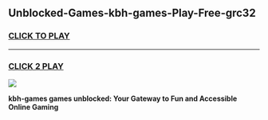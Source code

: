 
## Unblocked-Games-kbh-games-Play-Free-grc32
<h3>
<a href="https://premium76.site?title=kbh-games&ref=10A">CLICK TO PLAY</a></h3>
<hr>

<h3>
<a href="https://premium76.site?title=kbh-games&ref=10A">CLICK 2 PLAY</a>
  
</h3>

<a href="https://premium76.site?title=kbh-games&ref=10A"><img src="https://clearcache.store/games.png"></a>


**kbh-games games unblocked: Your Gateway to Fun and Accessible Online Gaming**
